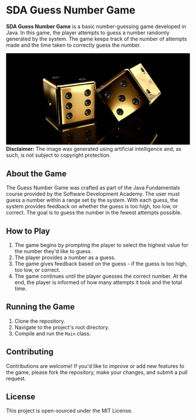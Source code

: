 # SDA Guess Number Game
**SDA Guess Number Game** is a basic number-guessing game developed in Java. In this game, the player attempts to guess a number randomly generated by the system. The game keeps track of the number of attempts made and the time taken to correctly guess the number.

![AI Generated Dice](src/project_desc/img/AI-generated-dice.png?raw=true "AI Generated Dice")
**Disclaimer:** The image was generated using artificial intelligence and, as such, is not subject to copyright protection.

## About the Game
The Guess Number Game was crafted as part of the Java Fundamentals course provided by the Software Development Academy. The user must guess a number within a range set by the system. With each guess, the system provides feedback on whether the guess is too high, too low, or correct. The goal is to guess the number in the fewest attempts possible.

## How to Play
1. The game begins by prompting the player to select the highest value for the number they'd like to guess.
2. The player provides a number as a guess.
3. The game gives feedback based on the guess - if the guess is too high, too low, or correct.
4. The game continues until the player guesses the correct number. At the end, the player is informed of how many attempts it took and the total time.

## Running the Game
1. Clone the repository.
2. Navigate to the project's root directory.
3. Compile and run the `Main` class.

## Contributing
Contributions are welcome! If you'd like to improve or add new features to the game, please fork the repository, make your changes, and submit a pull request.

## License
This project is open-sourced under the MIT License.
